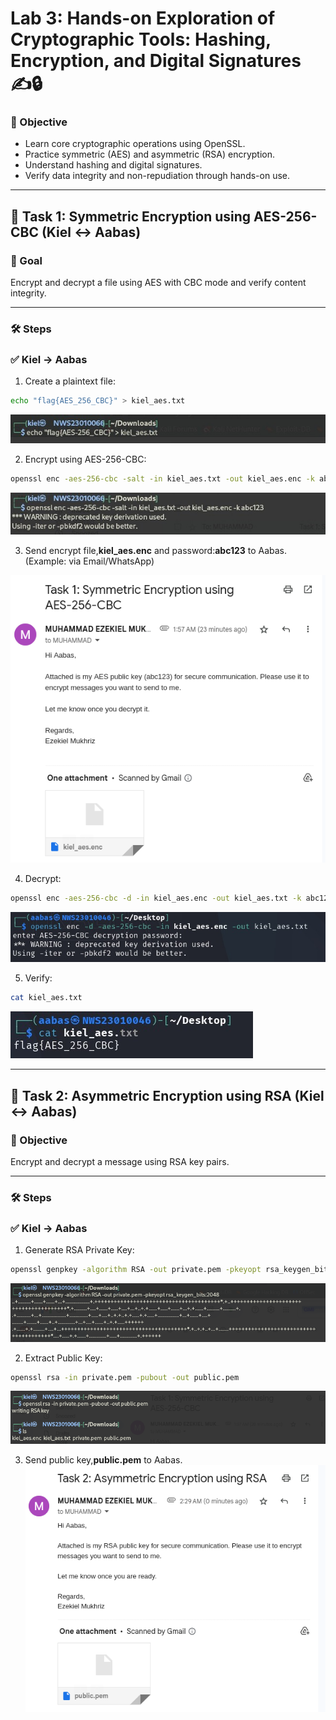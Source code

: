 # Lab 3: Hands-on Exploration of Cryptographic Tools: Hashing, Encryption, and Digital Signatures ✍️🔒

### 📌 Objective
- Learn core cryptographic operations using OpenSSL.
- Practice symmetric (AES) and asymmetric (RSA) encryption.
- Understand hashing and digital signatures.
- Verify data integrity and non-repudiation through hands-on use.

---

## 🔹 Task 1: Symmetric Encryption using AES-256-CBC (Kiel ↔ Aabas)

### 🎯 Goal
Encrypt and decrypt a file using AES with CBC mode and verify content integrity.

---

### 🛠️ Steps
### ✅ Kiel → Aabas

1. Create a plaintext file:

```bash
echo "flag{AES_256_CBC}" > kiel_aes.txt
```
![alt text](Screenshots/task1_plaintext.jpg) 

2. Encrypt using AES-256-CBC:

```bash
openssl enc -aes-256-cbc -salt -in kiel_aes.txt -out kiel_aes.enc -k abc123
```
![alt text](Screenshots/task1_aes_enc.jpg) 

3. Send encrypt file,**kiel_aes.enc** and password:**abc123** to Aabas. (Example: via Email/WhatsApp)

![alt text](Screenshots/task1_email.png)

4. Decrypt:

```bash
openssl enc -aes-256-cbc -d -in kiel_aes.enc -out kiel_aes.txt -k abc123
```
![alt text](Screenshots/task1_aes_decrypted.jpg) 

5. Verify:

```bash
cat kiel_aes.txt
```
![alt text](Screenshots/task1_verify.jpg) 

---

## 🔹 Task 2: Asymmetric Encryption using RSA (Kiel ↔ Aabas)

### 🎯 Objective
Encrypt and decrypt a message using RSA key pairs.

---

### 🛠️ Steps
### ✅ Kiel → Aabas

1. Generate RSA Private Key:

```bash
openssl genpkey -algorithm RSA -out private.pem -pkeyopt rsa_keygen_bits:2048
```
![alt text](Screenshots/task2_privatekey.png) 

2. Extract Public Key:

```bash
openssl rsa -in private.pem -pubout -out public.pem
```
![alt text](Screenshots/task2_publickey.png) 

3. Send public key,**public.pem** to Aabas. 
![alt text](Screenshots/task2_email.png)